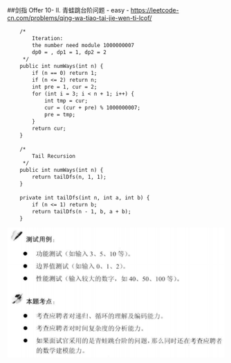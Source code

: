 ##剑指 Offer 10- II. 青蛙跳台阶问题 - easy - https://leetcode-cn.com/problems/qing-wa-tiao-tai-jie-wen-ti-lcof/
```
    /*
        Iteration:
        the number need module 1000000007
        dp0 = , dp1 = 1, dp2 = 2
     */
    public int numWays(int n) {
        if (n == 0) return 1;
        if (n <= 2) return n;
        int pre = 1, cur = 2;
        for (int i = 3; i < n + 1; i++) {
            int tmp = cur;
            cur = (cur + pre) % 1000000007;
            pre = tmp;
        }
        return cur;
    }
    
    /*
        Tail Recursion
     */
    public int numWays(int n) {
        return tailDfs(n, 1, 1);
    }

    private int tailDfs(int n, int a, int b) {
        if (n <= 1) return b;
        return tailDfs(n - 1, b, a + b);
    }
```
![offer 10_2.png](imgs/offer%2010_2.png)